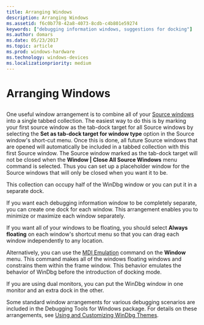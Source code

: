 ```yaml
---
title: Arranging Windows
description: Arranging Windows
ms.assetid: f6c0b778-42a8-4073-8cdb-c4b801e59274
keywords: ["debugging information windows, suggestions for docking"]
ms.author: domars
ms.date: 05/23/2017
ms.topic: article
ms.prod: windows-hardware
ms.technology: windows-devices
ms.localizationpriority: medium
---
```


# Arranging Windows


## <span id="ddk_suggested_configurations_dbg"></span><span id="DDK_SUGGESTED_CONFIGURATIONS_DBG"></span>


One useful window arrangement is to combine all of your [Source windows](source-window.md) into a single tabbed collection. The easiest way to do this is by marking your first source window as the tab-dock target for all Source windows by selecting the **Set as tab-dock target for window type** option in the Source window's short-cut menu. Once this is done, all future Source windows that are opened will automatically be included in a tabbed collection with this first Source window. The Source window marked as the tab-dock target will not be closed when the **Window | Close All Source Windows** menu command is selected. Thus you can set up a placeholder window for the Source windows that will only be closed when you want it to be.

This collection can occupy half of the WinDbg window or you can put it in a separate dock.

If you want each debugging information window to be completely separate, you can create one dock for each window. This arrangement enables you to minimize or maximize each window separately.

If you want all of your windows to be floating, you should select **Always floating** on each window's shortcut menu so that you can drag each window independently to any location.

Alternatively, you can use the [MDI Emulation](window---mdi-emulation.md) command on the **Window** menu. This command makes all of the windows floating windows and constrains them within the frame window. This behavior emulates the behavior of WinDbg before the introduction of docking mode.

If you are using dual monitors, you can put the WinDbg window in one monitor and an extra dock in the other.

Some standard window arrangements for various debugging scenarios are included in the Debugging Tools for Windows package. For details on these arrangements, see [Using and Customizing WinDbg Themes](using-and-customizing-windbg-themes.md).

 

 





